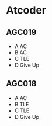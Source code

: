 # Atcoder

## AGC019
  - A AC
  - B AC
  - C TLE
  - D Give Up
 
## AGC018
  - A AC
  - B TLE
  - C TLE
  - D Give Up
